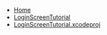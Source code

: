 <!-- docs/_sidebar.md -->
- [Home](/)
- [LoginScreenTutorial](devassistDocs/Tutorials/LoginScreenTutorial/LoginScreenTutorial/)
- [LoginScreenTutorial.xcodeproj](devassistDocs/Tutorials/LoginScreenTutorial/LoginScreenTutorial.xcodeproj/)